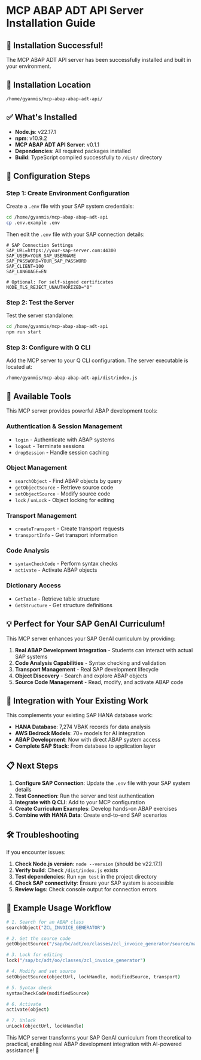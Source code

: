 # MCP ABAP ADT API Server Installation Guide

## 🎉 **Installation Successful!**

The MCP ABAP ADT API server has been successfully installed and built in your environment.

## 📁 **Installation Location**
```
/home/gyanmis/mcp-abap-abap-adt-api/
```

## ✅ **What's Installed**
- **Node.js**: v22.17.1
- **npm**: v10.9.2
- **MCP ABAP ADT API Server**: v0.1.1
- **Dependencies**: All required packages installed
- **Build**: TypeScript compiled successfully to `/dist/` directory

## 🔧 **Configuration Steps**

### Step 1: Create Environment Configuration

Create a `.env` file with your SAP system credentials:

```bash
cd /home/gyanmis/mcp-abap-abap-adt-api
cp .env.example .env
```

Then edit the `.env` file with your SAP connection details:

```env
# SAP Connection Settings
SAP_URL=https://your-sap-server.com:44300
SAP_USER=YOUR_SAP_USERNAME
SAP_PASSWORD=YOUR_SAP_PASSWORD
SAP_CLIENT=100
SAP_LANGUAGE=EN

# Optional: For self-signed certificates
NODE_TLS_REJECT_UNAUTHORIZED="0"
```

### Step 2: Test the Server

Test the server standalone:

```bash
cd /home/gyanmis/mcp-abap-abap-adt-api
npm run start
```

### Step 3: Configure with Q CLI

Add the MCP server to your Q CLI configuration. The server executable is located at:
```
/home/gyanmis/mcp-abap-abap-adt-api/dist/index.js
```

## 🚀 **Available Tools**

This MCP server provides powerful ABAP development tools:

### **Authentication & Session Management**
- `login` - Authenticate with ABAP systems
- `logout` - Terminate sessions
- `dropSession` - Handle session caching

### **Object Management**
- `searchObject` - Find ABAP objects by query
- `getObjectSource` - Retrieve source code
- `setObjectSource` - Modify source code
- `lock` / `unLock` - Object locking for editing

### **Transport Management**
- `createTransport` - Create transport requests
- `transportInfo` - Get transport information

### **Code Analysis**
- `syntaxCheckCode` - Perform syntax checks
- `activate` - Activate ABAP objects

### **Dictionary Access**
- `GetTable` - Retrieve table structure
- `GetStructure` - Get structure definitions

## 💡 **Perfect for Your SAP GenAI Curriculum!**

This MCP server enhances your SAP GenAI curriculum by providing:

1. **Real ABAP Development Integration** - Students can interact with actual SAP systems
2. **Code Analysis Capabilities** - Syntax checking and validation
3. **Transport Management** - Real SAP development lifecycle
4. **Object Discovery** - Search and explore ABAP objects
5. **Source Code Management** - Read, modify, and activate ABAP code

## 🔗 **Integration with Your Existing Work**

This complements your existing SAP HANA database work:
- **HANA Database**: 7,274 VBAK records for data analysis
- **AWS Bedrock Models**: 70+ models for AI integration
- **ABAP Development**: Now with direct ABAP system access
- **Complete SAP Stack**: From database to application layer

## 📋 **Next Steps**

1. **Configure SAP Connection**: Update the `.env` file with your SAP system details
2. **Test Connection**: Run the server and test authentication
3. **Integrate with Q CLI**: Add to your MCP configuration
4. **Create Curriculum Examples**: Develop hands-on ABAP exercises
5. **Combine with HANA Data**: Create end-to-end SAP scenarios

## 🛠️ **Troubleshooting**

If you encounter issues:

1. **Check Node.js version**: `node --version` (should be v22.17.1)
2. **Verify build**: Check `/dist/index.js` exists
3. **Test dependencies**: Run `npm test` in the project directory
4. **Check SAP connectivity**: Ensure your SAP system is accessible
5. **Review logs**: Check console output for connection errors

## 🎯 **Example Usage Workflow**

```bash
# 1. Search for an ABAP class
searchObject("ZCL_INVOICE_GENERATOR")

# 2. Get the source code
getObjectSource("/sap/bc/adt/oo/classes/zcl_invoice_generator/source/main")

# 3. Lock for editing
lock("/sap/bc/adt/oo/classes/zcl_invoice_generator")

# 4. Modify and set source
setObjectSource(objectUrl, lockHandle, modifiedSource, transport)

# 5. Syntax check
syntaxCheckCode(modifiedSource)

# 6. Activate
activate(object)

# 7. Unlock
unLock(objectUrl, lockHandle)
```

This MCP server transforms your SAP GenAI curriculum from theoretical to practical, enabling real ABAP development integration with AI-powered assistance! 🚀

